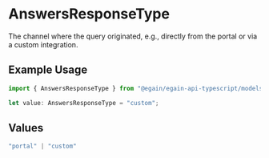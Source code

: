 # AnswersResponseType

The channel where the query originated, e.g., directly from the portal or via a custom integration.

## Example Usage

```typescript
import { AnswersResponseType } from "@egain/egain-api-typescript/models";

let value: AnswersResponseType = "custom";
```

## Values

```typescript
"portal" | "custom"
```
